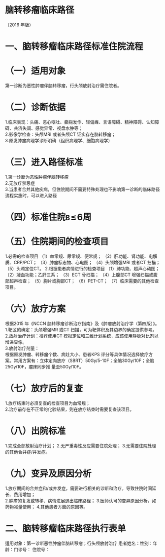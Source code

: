 # 脑转移瘤临床路径  
（2016 年版）  
# 一、脑转移瘤临床路径标准住院流程  
# （一）适用对象  
第一诊断为恶性肿瘤伴脑转移瘤，行头颅放射治疗需住院者。  
# （二）诊断依据  
1.临床表现：头痛、恶心呕吐、癫痫发作、轻偏瘫、言语障碍、精神障碍、认知障碍、共济失调、感觉异常、视盘水肿等；  
2.影像学检查：头颅MRI 或者头颅CT 证实存在脑转移瘤；  
3.原发肿瘤病理学诊断明确（组织病理学、细胞病理学）  
# （三）进入路径标准  
1.第一诊断为恶性肿瘤伴脑转移瘤  
2.无放疗禁忌症  
3.当患者合并其他疾病，但住院期间不需要特殊处理也不影响第一诊断的临床路径流程实施时，可以进入路径  
# （四）标准住院$\mathtt{B}\!\leqslant\!6$周  
# （五）住院期间的检查项目  
1.必需的检查项目 （1）血常规、尿常规、便常规； （2）肝功能、肾功能、电解质、CRP/PCT； （3）肿瘤标志物、心电图； （4）头颅增强MRI 或者CT 扫描； （5）头颅定位CT。 2.根据患者病情进行的检查项目 （1）肺功能、超声心动图； （2）凝血功能；乙肝三系； （3）ECT 骨扫描； （4）上腹部CT 增强扫描或腹部超声检查； （5）胸片或胸部CT； （6）PET-CT； （7）临床需要的其他检查项目。  
# （六）放疗方案  
根据2015 年《NCCN 脑转移瘤诊断治疗指南》及《肿瘤放射治疗学（第四版）》。  
1.靶区的确定：头颅增强MR 或CT 扫描，可为靶体积及其边界的确定提供参考。  
2.放射治疗计划：推荐使用CT 模拟定位和三维计划系统，应该使用静脉对比剂以增进显像。  
3.放射治疗剂量：  
根据原发肿瘤、转移瘤个数、病灶大小、患者KPS 评分等具体情况选择放疗方案。常用方案有：立体定向放疗（SBRT）50Gy/5-10F；全脑30Gy/10F；全脑25Gy/10F，瘤床同步推 量至50Gy/10F。  
# （七）放疗后的复查  
1.放疗结束时必须复查的检查项目为血常规；  
2.治疗前存在不正常的化验结果，则在放疗结束时需要复查该项目。  
# （八）出院标准  
1.完成全部放射治疗计划； 2.无严重毒性反应需要住院处理； 3.无需要住院处理的其他合并症/并发症。  
# （九）变异及原因分析  
1.放疗期间的合并症和/或并发症，需要进行相关的诊断和治疗，导致住院时间延长、费用增加；  
2.肿瘤的复发或转移、病情进展退出临床路径； 3.医师认可的变异原因分析，如药物减量使用； 4.其他患者方面的原因等。  
# 二、脑转移瘤临床路径执行表单  
适用对象：第一诊断恶性肿瘤伴脑转移瘤；行头颅放射治疗 患者姓名：性别：年龄：门诊号： 住院号：  
